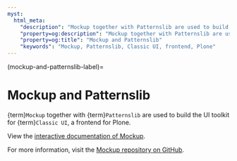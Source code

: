 ```yaml
---
myst:
  html_meta:
    "description": "Mockup together with Patternslib are used to build the UI toolkit for Classic UI, a frontend for Plone."
    "property=og:description": "Mockup together with Patternslib are used to build the UI toolkit for Classic UI, a frontend for Plone."
    "property=og:title": "Mockup and Patternslib"
    "keywords": "Mockup, Patternslib, Classic UI, frontend, Plone"
---
```


(mockup-and-patternslib-label)=

# Mockup and Patternslib

{term}`Mockup` together with {term}`Patternslib` are used to build the UI toolkit for {term}`Classic UI`, a frontend for Plone.

View the [interactive documentation of Mockup](https://plone.github.io/mockup/).

For more information, visit the [Mockup repository on GitHub](https://github.com/plone/mockup).
